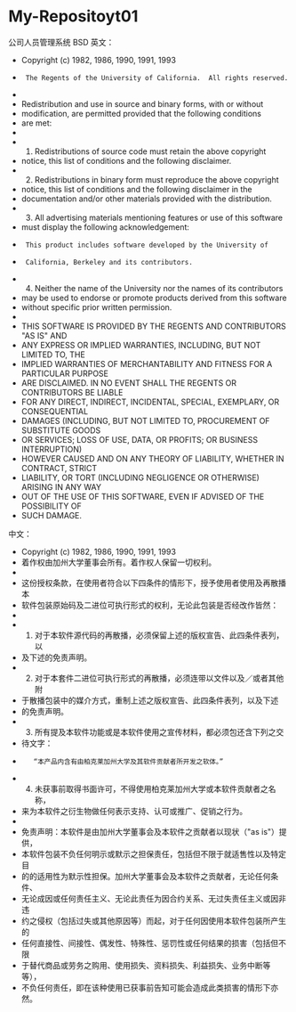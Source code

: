 # My-Repositoyt01
公司人员管理系统
BSD
英文：
* Copyright (c) 1982, 1986, 1990, 1991, 1993
*      The Regents of the University of California.  All rights reserved.
*
* Redistribution and use in source and binary forms, with or without
* modification, are permitted provided that the following conditions
* are met:
*
* 1. Redistributions of source code must retain the above copyright
*    notice, this list of conditions and the following disclaimer.
* 2. Redistributions in binary form must reproduce the above copyright
*    notice, this list of conditions and the following disclaimer in the
*    documentation and/or other materials provided with the distribution.
* 3. All advertising materials mentioning features or use of this software
*    must display the following acknowledgement:
*      This product includes software developed by the University of
*      California, Berkeley and its contributors.
* 4. Neither the name of the University nor the names of its contributors
*    may be used to endorse or promote products derived from this software
*    without specific prior written permission.
*
* THIS SOFTWARE IS PROVIDED BY THE REGENTS AND CONTRIBUTORS "AS IS" AND
* ANY EXPRESS OR IMPLIED WARRANTIES, INCLUDING, BUT NOT LIMITED TO, THE
* IMPLIED WARRANTIES OF MERCHANTABILITY AND FITNESS FOR A PARTICULAR PURPOSE
* ARE DISCLAIMED.  IN NO EVENT SHALL THE REGENTS OR CONTRIBUTORS BE LIABLE
* FOR ANY DIRECT, INDIRECT, INCIDENTAL, SPECIAL, EXEMPLARY, OR CONSEQUENTIAL
* DAMAGES (INCLUDING, BUT NOT LIMITED TO, PROCUREMENT OF SUBSTITUTE GOODS
* OR SERVICES; LOSS OF USE, DATA, OR PROFITS; OR BUSINESS INTERRUPTION)
* HOWEVER CAUSED AND ON ANY THEORY OF LIABILITY, WHETHER IN CONTRACT, STRICT
* LIABILITY, OR TORT (INCLUDING NEGLIGENCE OR OTHERWISE) ARISING IN ANY WAY
* OUT OF THE USE OF THIS SOFTWARE, EVEN IF ADVISED OF THE POSSIBILITY OF
* SUCH DAMAGE.

中文：
* Copyright (c) 1982, 1986, 1990, 1991, 1993
* 着作权由加州大学董事会所有。着作权人保留一切权利。
* 
* 这份授权条款，在使用者符合以下四条件的情形下，授予使用者使用及再散播本
* 软件包装原始码及二进位可执行形式的权利，无论此包装是否经改作皆然：
* 
* 1. 对于本软件源代码的再散播，必须保留上述的版权宣告、此四条件表列，以
*    及下述的免责声明。
* 2. 对于本套件二进位可执行形式的再散播，必须连带以文件以及／或者其他附
*    于散播包装中的媒介方式，重制上述之版权宣告、此四条件表列，以及下述
*    的免责声明。
* 3. 所有提及本软件功能或是本软件使用之宣传材料，都必须包还含下列之交
*    待文字：
*        “本产品内含有由柏克莱加州大学及其软件贡献者所开发之软体。”
* 4. 未获事前取得书面许可，不得使用柏克莱加州大学或本软件贡献者之名称，
*    来为本软件之衍生物做任何表示支持、认可或推广、促销之行为。
* 
* 免责声明：本软件是由加州大学董事会及本软件之贡献者以现状（"as is"）提供，
* 本软件包装不负任何明示或默示之担保责任，包括但不限于就适售性以及特定目
* 的的适用性为默示性担保。加州大学董事会及本软件之贡献者，无论任何条件、
* 无论成因或任何责任主义、无论此责任为因合约关系、无过失责任主义或因非违
* 约之侵权（包括过失或其他原因等）而起，对于任何因使用本软件包装所产生的
* 任何直接性、间接性、偶发性、特殊性、惩罚性或任何结果的损害（包括但不限
* 于替代商品或劳务之购用、使用损失、资料损失、利益损失、业务中断等等），
* 不负任何责任，即在该种使用已获事前告知可能会造成此类损害的情形下亦然。
